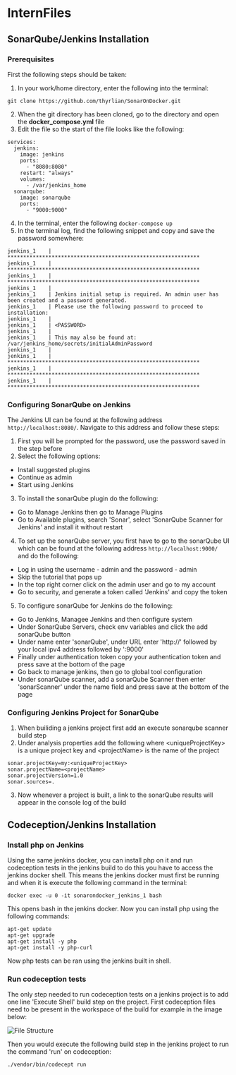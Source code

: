 # InternFiles

## SonarQube/Jenkins Installation
### Prerequisites
First the following steps should be taken:
1. In your work/home directory, enter the following into the terminal:

`git clone https://github.com/thyrlian/SonarOnDocker.git`

2. When the git directory has been cloned, go to the directory and open the __docker_compose.yml__ file
3. Edit the file so the start of the file looks like the following:
```
services:
  jenkins:
    image: jenkins
    ports:
      - "8080:8080"
    restart: "always"
    volumes:
      - /var/jenkins_home
  sonarqube:
    image: sonarqube
    ports:
      - "9000:9000"
```
4. In the terminal, enter the following  ```docker-compose up```
5. In the terminal log, find the following snippet and copy and save the password somewhere:
```
jenkins_1    | *************************************************************
jenkins_1    | *************************************************************
jenkins_1    | *************************************************************
jenkins_1    | 
jenkins_1    | Jenkins initial setup is required. An admin user has been created and a password generated.
jenkins_1    | Please use the following password to proceed to installation:
jenkins_1    | 
jenkins_1    | <PASSWORD>
jenkins_1    | 
jenkins_1    | This may also be found at: /var/jenkins_home/secrets/initialAdminPassword
jenkins_1    | 
jenkins_1    | *************************************************************
jenkins_1    | *************************************************************
jenkins_1    | *************************************************************
```

### Configuring SonarQube on Jenkins
The Jenkins UI can be found at the following address `http://localhost:8080/`. Navigate to this address and follow these steps:
1. First you will be prompted for the password, use the password saved in the step before
2. Select the following options:
* Install suggested plugins
* Continue as admin
* Start using Jenkins
3. To install the sonarQube plugin do the following:
* Go to Manage Jenkins then go to Manage Plugins
* Go to Available plugins, search 'Sonar', select 'SonarQube Scanner for Jenkins' and install it without restart
4. To set up the sonarQube server, you first have to go to the sonarQube UI which can be found at the following address `http://localhost:9000/` and do the following:
* Log in using the username - admin and the password - admin
* Skip the tutorial that pops up
* In the top right corner click on the admin user and go to my account
* Go to security, and generate a token called 'Jenkins' and copy the token
5. To configure sonarQube for Jenkins do the following:
* Go to Jenkins, Managee Jenkins and then configure system
* Under SonarQube Servers, check env variables and click the add sonarQube button
* Under name enter 'sonarQube', under URL enter 'http://' followed by your local ipv4 address followed by ':9000'
* Finally under authentication token copy your authentication token and press save at the bottom of the page
* Go back to manage jenkins, then go to global tool configuration
* Under sonarQube scanner, add a sonarQube Scanner then enter 'sonarScanner' under the name field and press save at the bottom of the page

### Configuring Jenkins Project for SonarQube
1. When builiding a jenkins project first add an execute sonarqube scanner build step
2. Under analysis properties add the following where \<uniqueProjectKey\> is a unique project key and \<projectName\> is the name of the project
```
sonar.projectKey=my:<uniqueProjectKey>
sonar.projectName=<projectName>
sonar.projectVersion=1.0
sonar.sources=.
```
3. Now whenever a project is built, a link to the sonarQube results will appear in the console log of the build

## Codeception/Jenkins Installation
### Install php on Jenkins
Using the same jenkins docker, you can install php on it and run codeception tests in the jenkins build to do this you have to access the jenkins docker shell. This means the jenkins docker must first be running and when it is execute the following command in the terminal:

``` docker exec -u 0 -it sonarondocker_jenkins_1 bash ```

This opens bash in the jenkins docker. Now you can install php using the following commands:
```
apt-get update
apt-get upgrade
apt-get install -y php
apt-get install -y php-curl
```
Now php tests can be ran using the jenkins built in shell.
### Run codeception tests
The only step needed to run codeception tests on a jenkins project is to add one line 'Execute Shell' build step on the project. First codeception files need to be present in the workspace of the build for example in the image below:

![File Structure](file_structure.png?raw=true)

Then you would execute the following build step in the jenkins project to run the command 'run' on codeception:

``` ./vendor/bin/codecept run ```
